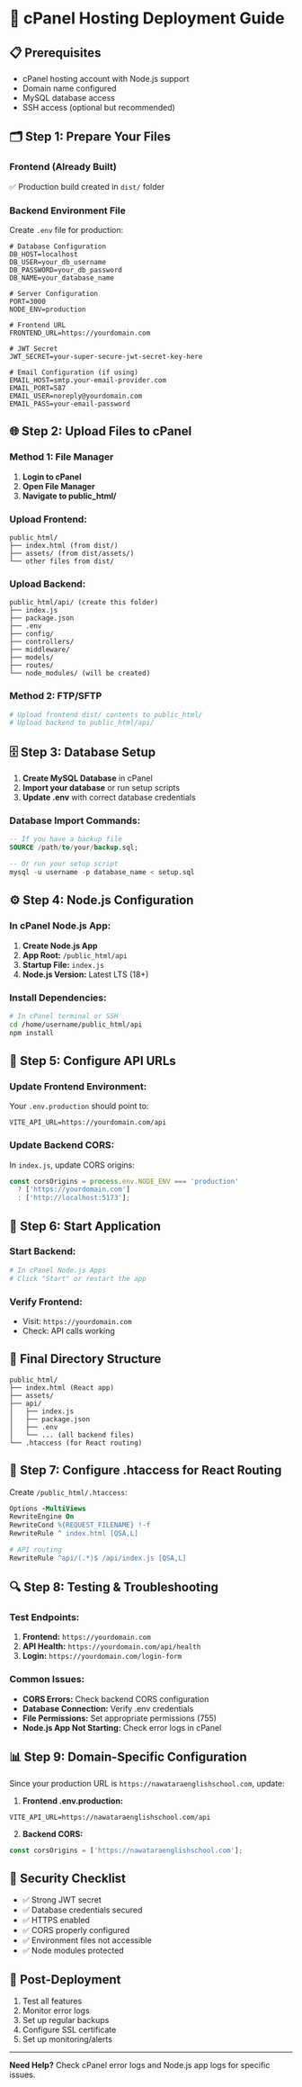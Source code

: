 # 🚀 cPanel Hosting Deployment Guide

## 📋 **Prerequisites**
- cPanel hosting account with Node.js support
- Domain name configured
- MySQL database access
- SSH access (optional but recommended)

## 🗂️ **Step 1: Prepare Your Files**

### Frontend (Already Built)
✅ Production build created in `dist/` folder

### Backend Environment File
Create `.env` file for production:

```env
# Database Configuration
DB_HOST=localhost
DB_USER=your_db_username
DB_PASSWORD=your_db_password
DB_NAME=your_database_name

# Server Configuration
PORT=3000
NODE_ENV=production

# Frontend URL
FRONTEND_URL=https://yourdomain.com

# JWT Secret
JWT_SECRET=your-super-secure-jwt-secret-key-here

# Email Configuration (if using)
EMAIL_HOST=smtp.your-email-provider.com
EMAIL_PORT=587
EMAIL_USER=noreply@yourdomain.com
EMAIL_PASS=your-email-password
```

## 🌐 **Step 2: Upload Files to cPanel**

### Method 1: File Manager
1. **Login to cPanel**
2. **Open File Manager**
3. **Navigate to public_html/**

### Upload Frontend:
```
public_html/
├── index.html (from dist/)
├── assets/ (from dist/assets/)
└── other files from dist/
```

### Upload Backend:
```
public_html/api/ (create this folder)
├── index.js
├── package.json
├── .env
├── config/
├── controllers/
├── middleware/
├── models/
├── routes/
└── node_modules/ (will be created)
```

### Method 2: FTP/SFTP
```bash
# Upload frontend dist/ contents to public_html/
# Upload backend to public_html/api/
```

## 🗄️ **Step 3: Database Setup**

1. **Create MySQL Database** in cPanel
2. **Import your database** or run setup scripts
3. **Update .env** with correct database credentials

### Database Import Commands:
```sql
-- If you have a backup file
SOURCE /path/to/your/backup.sql;

-- Or run your setup script
mysql -u username -p database_name < setup.sql
```

## ⚙️ **Step 4: Node.js Configuration**

### In cPanel Node.js App:
1. **Create Node.js App**
2. **App Root:** `/public_html/api`
3. **Startup File:** `index.js`
4. **Node.js Version:** Latest LTS (18+)

### Install Dependencies:
```bash
# In cPanel terminal or SSH
cd /home/username/public_html/api
npm install
```

## 🔧 **Step 5: Configure API URLs**

### Update Frontend Environment:
Your `.env.production` should point to:
```env
VITE_API_URL=https://yourdomain.com/api
```

### Update Backend CORS:
In `index.js`, update CORS origins:
```javascript
const corsOrigins = process.env.NODE_ENV === 'production' 
  ? ['https://yourdomain.com']
  : ['http://localhost:5173'];
```

## 🚀 **Step 6: Start Application**

### Start Backend:
```bash
# In cPanel Node.js Apps
# Click "Start" or restart the app
```

### Verify Frontend:
- Visit: `https://yourdomain.com`
- Check: API calls working

## 📁 **Final Directory Structure**

```
public_html/
├── index.html (React app)
├── assets/
├── api/
│   ├── index.js
│   ├── package.json
│   ├── .env
│   └── ... (all backend files)
└── .htaccess (for React routing)
```

## 🔄 **Step 7: Configure .htaccess for React Routing**

Create `/public_html/.htaccess`:
```apache
Options -MultiViews
RewriteEngine On
RewriteCond %{REQUEST_FILENAME} !-f
RewriteRule ^ index.html [QSA,L]

# API routing
RewriteRule ^api/(.*)$ /api/index.js [QSA,L]
```

## 🔍 **Step 8: Testing & Troubleshooting**

### Test Endpoints:
1. **Frontend:** `https://yourdomain.com`
2. **API Health:** `https://yourdomain.com/api/health`
3. **Login:** `https://yourdomain.com/login-form`

### Common Issues:
- **CORS Errors:** Check backend CORS configuration
- **Database Connection:** Verify .env credentials
- **File Permissions:** Set appropriate permissions (755)
- **Node.js App Not Starting:** Check error logs in cPanel

## 📊 **Step 9: Domain-Specific Configuration**

Since your production URL is `https://nawataraenglishschool.com`, update:

1. **Frontend .env.production:**
```env
VITE_API_URL=https://nawataraenglishschool.com/api
```

2. **Backend CORS:**
```javascript
const corsOrigins = ['https://nawataraenglishschool.com'];
```

## 🔐 **Security Checklist**
- ✅ Strong JWT secret
- ✅ Database credentials secured
- ✅ HTTPS enabled
- ✅ CORS properly configured
- ✅ Environment files not accessible
- ✅ Node modules protected

## 📝 **Post-Deployment**
1. Test all features
2. Monitor error logs
3. Set up regular backups
4. Configure SSL certificate
5. Set up monitoring/alerts

---

**Need Help?** Check cPanel error logs and Node.js app logs for specific issues.
